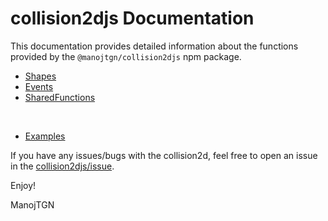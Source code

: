 # collision2djs Documentation

This documentation provides detailed information about the functions provided by the `@manojtgn/collision2djs` npm package.

- [Shapes](readme-shapes.md)
- [Events](readme-events.md)
- [SharedFunctions](readme-shared-functions.md)

<br>

- [Examples](../examples/)

If you have any issues/bugs with the collision2d, feel free to open an 
issue in the [collision2djs/issue](https://github.com/ManojTGN/collision2djs/issues).

Enjoy!

ManojTGN
